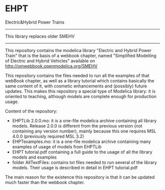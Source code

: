 # EHPT
Electric&amp;Hybrid Power Trains


*** 
This library replaces older SMEHV
***

This repository contains the modelica library "Electric and Hybrid Power Train" that is the basis of a webbook chapter, named "Simplified Modelling of Electric and Hybrid Vehicles" available on 
http://omwebbook.openmodelica.org/SMEHV

This repository contains  the files needed to run all the examples of that webBook chapter, as well as a library tutorial which contains basically the same content of it, with cosmetic enhancements and (possibly) future updates. 
This makes this repository a special type of Modelica library: it is oriented to teaching, although models are complete enough for production usage. 

Content of the repository:
- EHPTLib 2.0.0.mo: it is a one-file modelica archive containing all library models. Release 2.0.0 is different from the previous version (not containing any version number), mainly because this one requires MSL 4.0.0 (previously required MSL 3.2)
- EHPTexamples.mo: it is a one-file modelica archive containing many examples of usage of models from EHPTLib 
- EHPT tutorial.pdf containing a full guide to the usage of all the library models and examples 
- folder AllTextFiles: contains txt files needed to run several of the library models. Their usage is described in detail in EHPT tutorial.pdf

The main reason for the existence  this repository is that it can be updated much faster than the webbook chapter. 
